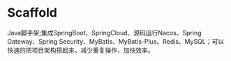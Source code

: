 # Scaffold
Java脚手架;集成SpringBoot、SpringCloud、源码运行Nacos、Spring Gateway、Spring Security、MyBatis、MyBatis-Plus、Redis、MySQL；可以快速的把项目架构搭起来，减少重复操作，加快效率。
